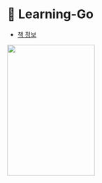 # 📖 Learning-Go
- [책 정보](http://www.kyobobook.co.kr/product/detailViewKor.laf?barcode=9788966260928)


<img src="https://github.com/calm-and-calm-study/Learning-Go/assets/41246605/0010205c-f751-41bf-85a9-571dd45dc9cd" width="200" height="300"/>

